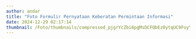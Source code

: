 ```yaml
---
author: andar
title: "Foto Formulir Pernyataan Keberatan Permintaan Informasi"
date: 2024-12-29 02:17:14
thumbnail: /Foto/thumbnails/compressed_pjgrYcZbi6pgMsDCFQbEz0ytqUC9FuyYgg0WOgAD.jpg
---
```

